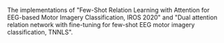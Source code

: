 The implementations of "Few-Shot Relation Learning with Attention for EEG-based Motor Imagery Classification, IROS 2020" and "Dual attention relation network with fine-tuning for few-shot EEG motor imagery classification, TNNLS".
